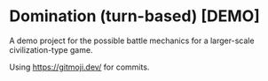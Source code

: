 # Domination (turn-based) \[DEMO\]

A demo project for the possible battle mechanics for a larger-scale civilization-type game.

Using https://gitmoji.dev/ for commits.